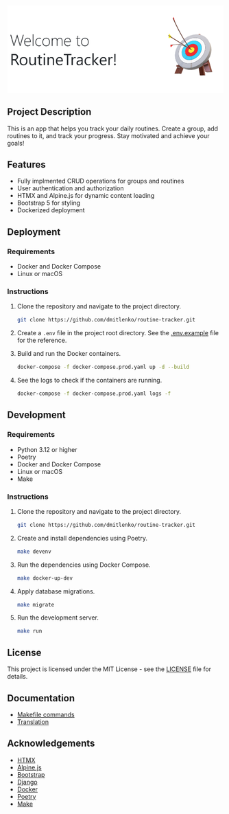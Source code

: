 ![Project logo](docs/logo.png)

## Project Description

This is an app that helps you track your daily routines.
Create a group, add routines to it, and track your progress. Stay motivated and achieve your goals!

## Features

- Fully implmented CRUD operations for groups and routines
- User authentication and authorization
- HTMX and Alpine.js for dynamic content loading
- Bootstrap 5 for styling
- Dockerized deployment

## Deployment

### Requirements

- Docker and Docker Compose
- Linux or macOS

### Instructions

1. Clone the repository and navigate to the project directory.

    ```bash
    git clone https://github.com/dmitlenko/routine-tracker.git
    ```

2. Create a `.env` file in the project root directory. See the [.env.example](./.env.example) file for the reference.

3. Build and run the Docker containers.

    ```bash
    docker-compose -f docker-compose.prod.yaml up -d --build
    ```

4. See the logs to check if the containers are running.

    ```bash
    docker-compose -f docker-compose.prod.yaml logs -f
    ```

## Development

### Requirements

- Python 3.12 or higher
- Poetry
- Docker and Docker Compose
- Linux or macOS
- Make

### Instructions

1. Clone the repository and navigate to the project directory.

    ```bash
    git clone https://github.com/dmitlenko/routine-tracker.git
    ```

2. Create and install dependencies using Poetry.

    ```bash
    make devenv
    ```

3. Run the dependencies using Docker Compose.

    ```bash
    make docker-up-dev
    ```

4. Apply database migrations.

    ```bash
    make migrate
    ```

5. Run the development server.

    ```bash
    make run
    ```

## License

This project is licensed under the MIT License - see the [LICENSE](./LICENSE) file for details.

## Documentation

- [Makefile commands](./docs/makefile.md)
- [Translation](./docs/translation.md)


## Acknowledgements

- [HTMX](https://htmx.org/)
- [Alpine.js](https://alpinejs.dev/)
- [Bootstrap](https://getbootstrap.com/)
- [Django](https://www.djangoproject.com/)
- [Docker](https://www.docker.com/)
- [Poetry](https://python-poetry.org/)
- [Make](https://www.gnu.org/software/make/)
